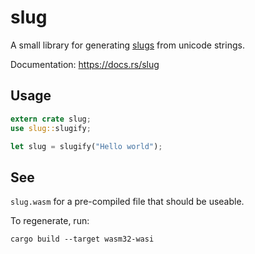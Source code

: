 # slug
A small library for generating [slugs][wikipedia] from unicode strings.

Documentation: https://docs.rs/slug

[wikipedia]: https://en.wikipedia.org/wiki/Semantic_URL#Slug

## Usage
```rust
extern crate slug;
use slug::slugify;

let slug = slugify("Hello world");
```

## See

`slug.wasm` for a pre-compiled file that should be useable.

To regenerate, run:

`cargo build --target wasm32-wasi`
